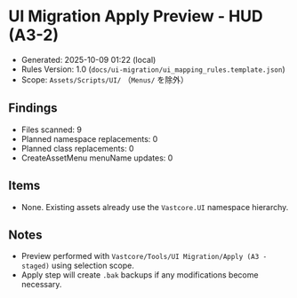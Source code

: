 # UI Migration Apply Preview - HUD (A3-2)

- Generated: 2025-10-09 01:22 (local)
- Rules Version: 1.0 (`docs/ui-migration/ui_mapping_rules.template.json`)
- Scope: `Assets/Scripts/UI/` （`Menus/` を除外）

## Findings
- Files scanned: 9
- Planned namespace replacements: 0
- Planned class replacements: 0
- CreateAssetMenu menuName updates: 0

## Items
- None. Existing assets already use the `Vastcore.UI` namespace hierarchy.

## Notes
- Preview performed with `Vastcore/Tools/UI Migration/Apply (A3 - staged)` using selection scope.
- Apply step will create `.bak` backups if any modifications become necessary.
